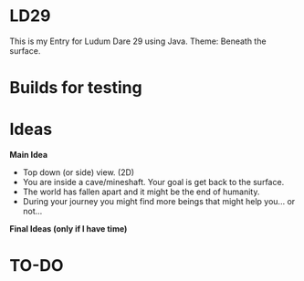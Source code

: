 LD29
====

This is my Entry for Ludum Dare 29 using Java. Theme: Beneath the surface.

Builds for testing
====

**Ideas**
====
**Main Idea**
- Top down (or side) view. (2D)
- You are inside a cave/mineshaft. Your goal is get back to the surface.
- The world has fallen apart and it might be the end of humanity.
- During your journey you might find more beings that might help you... or not... 
 

**Final Ideas (only if I have time)**

TO-DO
====

